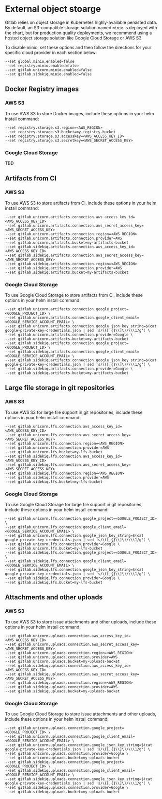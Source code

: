 # External object stoarge

Gitlab relies on object storage in Kubernetes highly-available persisted data.
By default, an S3-compatible storage solution named `minio` is deployed with the
chart, but for production quality deployments, we recommend using a hosted
object storage solution like Google Cloud Storage or AWS S3.

To disable minio, set these options and then follow the directions for your
specific cloud provider in each section below:
```
--set global.minio.enabled=false
--set registry.minio.enabled=false
--set gitlab.unicorn.minio.enabled=false
--set gitlab.sidekiq.minio.enabled=false
```

## Docker Registry images

### AWS S3

To use AWS S3 to store Docker images, include these options in your helm
install command:

```
--set registry.storage.s3.region=<AWS_REGION>
--set registry.storage.s3.bucket=my-registry-bucket
--set registry.storage.s3.accesskey=<AWS_ACCESS_KEY_ID>
--set registry.storage.s3.secretkey=<AWS_SECRET_ACCESS_KEY>
```

### Google Cloud Storage

TBD

## Artifacts from CI

### AWS S3

To use AWS S3 to store artifacts from CI, include these options in your helm
install command:

```
--set gitlab.unicorn.artifacts.connection.aws_access_key_id=<AWS_ACCESS_KEY_ID>
--set gitlab.unicorn.artifacts.connection.aws_secret_access_key=<AWS_SECRET_ACCESS_KEY>
--set gitlab.unicorn.artifacts.connection.region=<AWS_REGION>
--set gitlab.unicorn.artifacts.connection.provider=AWS
--set gitlab.unicorn.artifacts.bucket=my-artifacts-bucket
--set gitlab.sidekiq.artifacts.connection.aws_access_key_id=<AWS_ACCESS_KEY_ID>
--set gitlab.sidekiq.artifacts.connection.aws_secret_access_key=<AWS_SECRET_ACCESS_KEY>
--set gitlab.sidekiq.artifacts.connection.region=<AWS_REGION>
--set gitlab.sidekiq.artifacts.connection.provider=AWS
--set gitlab.sidekiq.artifacts.bucket=my-artifacts-bucket
```

### Google Cloud Storage

To use Google Cloud Storage to store artifacts from CI, include these options
in your helm install command:

```
--set gitlab.unicorn.artifacts.connection.google_project=<GOOGLE_PROJECT_ID> \
--set gitlab.unicorn.artifacts.connection.google_client_email=<GOOGLE_SERVICE_ACCOUNT_EMAIL> \
--set gitlab.unicorn.artifacts.connection.google_json_key_string=$(cat google-private-key-credentials.json | sed 's/\([,{}\\]\)/\\\1/g') \
--set gitlab.unicorn.artifacts.connection.provider=Google \
--set gitlab.unicorn.artifacts.bucket=my-artifacts-bucket
--set gitlab.sidekiq.artifacts.connection.google_project=<GOOGLE_PROJECT_ID> \
--set gitlab.sidekiq.artifacts.connection.google_client_email=<GOOGLE_SERVICE_ACCOUNT_EMAIL> \
--set gitlab.sidekiq.artifacts.connection.google_json_key_string=$(cat google-private-key-credentials.json | sed 's/\([,{}\\]\)/\\\1/g') \
--set gitlab.sidekiq.artifacts.connection.provider=Google \
--set gitlab.sidekiq.artifacts.bucket=my-artifacts-bucket
```

## Large file storage in git repositories

### AWS S3

To use AWS S3 for large file support in git repositories, include these options
in your helm install command:

```
--set gitlab.unicorn.lfs.connection.aws_access_key_id=<AWS_ACCESS_KEY_ID>
--set gitlab.unicorn.lfs.connection.aws_secret_access_key=<AWS_SECRET_ACCESS_KEY>
--set gitlab.unicorn.lfs.connection.region=<AWS_REGION>
--set gitlab.unicorn.lfs.connection.provider=AWS
--set gitlab.unicorn.lfs.bucket=my-lfs-bucket
--set gitlab.sidekiq.lfs.connection.aws_access_key_id=<AWS_ACCESS_KEY_ID>
--set gitlab.sidekiq.lfs.connection.aws_secret_access_key=<AWS_SECRET_ACCESS_KEY>
--set gitlab.sidekiq.lfs.connection.region=<AWS_REGION>
--set gitlab.sidekiq.lfs.connection.provider=AWS
--set gitlab.sidekiq.lfs.bucket=my-lfs-bucket
```

### Google Cloud Storage

To use Google Cloud Storage for large file support in git repositories, include these
options in your helm install command:

```
--set gitlab.unicorn.lfs.connection.google_project=<GOOGLE_PROJECT_ID> \
--set gitlab.unicorn.lfs.connection.google_client_email=<GOOGLE_SERVICE_ACCOUNT_EMAIL> \
--set gitlab.unicorn.lfs.connection.google_json_key_string=$(cat google-private-key-credentials.json | sed 's/\([,{}\\]\)/\\\1/g') \
--set gitlab.unicorn.lfs.connection.provider=Google \
--set gitlab.unicorn.lfs.bucket=my-lfs-bucket
--set gitlab.sidekiq.lfs.connection.google_project=<GOOGLE_PROJECT_ID> \
--set gitlab.sidekiq.lfs.connection.google_client_email=<GOOGLE_SERVICE_ACCOUNT_EMAIL> \
--set gitlab.sidekiq.lfs.connection.google_json_key_string=$(cat google-private-key-credentials.json | sed 's/\([,{}\\]\)/\\\1/g') \
--set gitlab.sidekiq.lfs.connection.provider=Google \
--set gitlab.sidekiq.lfs.bucket=my-lfs-bucket
```

## Attachments and other uploads

### AWS S3

To use AWS S3 to store issue attachments and other uploads, include these
options in your helm install command:

```
--set gitlab.unicorn.uploads.connection.aws_access_key_id=<AWS_ACCESS_KEY_ID>
--set gitlab.unicorn.uploads.connection.aws_secret_access_key=<AWS_SECRET_ACCESS_KEY>
--set gitlab.unicorn.uploads.connection.region=<AWS_REGION>
--set gitlab.unicorn.uploads.connection.provider=AWS
--set gitlab.unicorn.uploads.bucket=my-uploads-bucket
--set gitlab.sidekiq.uploads.connection.aws_access_key_id=<AWS_ACCESS_KEY_ID>
--set gitlab.sidekiq.uploads.connection.aws_secret_access_key=<AWS_SECRET_ACCESS_KEY>
--set gitlab.sidekiq.uploads.connection.region=<AWS_REGION>
--set gitlab.sidekiq.uploads.connection.provider=AWS
--set gitlab.sidekiq.uploads.bucket=my-uploads-bucket
```

### Google Cloud Storage

To use Google Cloud Storage to store issue attachments and other uploads, include these
options in your helm install command:

```
--set gitlab.unicorn.uploads.connection.google_project=<GOOGLE_PROJECT_ID> \
--set gitlab.unicorn.uploads.connection.google_client_email=<GOOGLE_SERVICE_ACCOUNT_EMAIL> \
--set gitlab.unicorn.uploads.connection.google_json_key_string=$(cat google-private-key-credentials.json | sed 's/\([,{}\\]\)/\\\1/g') \
--set gitlab.unicorn.uploads.connection.provider=Google \
--set gitlab.unicorn.uploads.bucket=my-uploads-bucket
--set gitlab.sidekiq.uploads.connection.google_project=<GOOGLE_PROJECT_ID> \
--set gitlab.sidekiq.uploads.connection.google_client_email=<GOOGLE_SERVICE_ACCOUNT_EMAIL> \
--set gitlab.sidekiq.uploads.connection.google_json_key_string=$(cat google-private-key-credentials.json | sed 's/\([,{}\\]\)/\\\1/g') \
--set gitlab.sidekiq.uploads.connection.provider=Google \
--set gitlab.sidekiq.uploads.bucket=my-uploads-bucket
```
